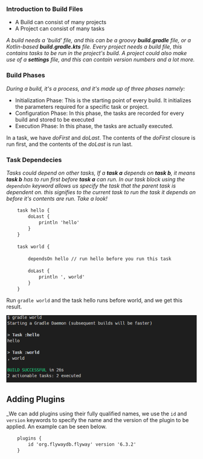 ### Introduction to Build Files

- A Build can consist of many projects
- A Project can consist of many tasks

_A build needs a 'build' file, and this can be a groovy **build.gradle** file, or a Kotlin-based **build.gradle.kts** file. Every project needs a build file, this contains tasks to be run in the project's build. A project could also make use of a **settings** file, and this can contain version numbers and a lot more._

### Build Phases

_During a build, it's a process, and it's made up of three phases namely:_

- Initialization Phase: This is the starting point of every build. It initializes the parameters required for a specific task or project.
- Configuration Phase: In this phase, the tasks are recorded for every build and stored to be executed
- Execution Phase: In this phase, the tasks are actually executed.

In a task, we have _doFirst_ and _doLast_. The contents of the _doFirst_ closure is run first, and the contents of the _doLast_ is run last.

### Task Dependecies

_Tasks could depend on other tasks, If a **task a** depends on **task b**, it means **task b** has to run first before **task a** can run. In our task block using the `dependsOn` keyword allows us specify the task that the parent task is dependent on. this signifies to the current task to run the task it depends on before it's contents are run. Take a look!_

```
    task hello {
        doLast {
            println 'hello'
        }
    }

    task world {

        dependsOn hello // run hello before you run this task

        doLast {
            println ', world'
        }
    }
```

Run `gradle world` and the task hello runs before world, and we get this result.

<img src="./running_dependent_tasks.PNG">

## Adding Plugins

_We can add plugins using their fully qualified names, we use the `id` and `version` keywords to specify the name and the version of the plugin to be applied. An example can be seen below.

```
    plugins {
        id 'org.flywaydb.flyway' version '6.3.2'
    }
```